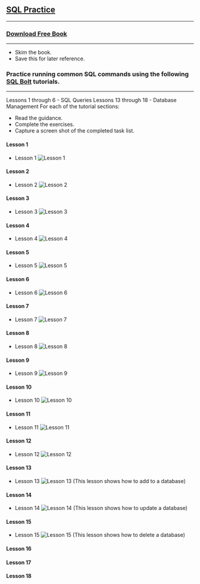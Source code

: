 ## [SQL Practice](https://codefellows.github.io/common_curriculum/prework/SQL)
___


### [Download Free Book](https://cdn2.hubspot.net/hubfs/392937/Learn%20SQL.pdf)
___
* Skim the book.
* Save this for later reference.

### Practice running common SQL commands using the following [SQL Bolt](https://sqlbolt.com/) tutorials.
____
Lessons 1 through 6 - SQL Queries
Lessons 13 through 18 - Database Management
For each of the tutorial sections:

* Read the guidance.
* Complete the exercises.
* Capture a screen shot of the completed task list.

#### Lesson 1
* Lesson 1  ![Lesson 1](img/sql-lesson-01.png)
#### Lesson 2
* Lesson 2  ![Lesson 2](img/sql-lesson-02.png)
#### Lesson 3
* Lesson 3  ![Lesson 3](img/sql-lesson-03.png)
#### Lesson 4
* Lesson 4  ![Lesson 4](img/sql-lesson-04.png)
#### Lesson 5
* Lesson 5  ![Lesson 5](img/sql-lesson-05.png)
#### Lesson 6
* Lesson 6  ![Lesson 6](img/sql-lesson-06.png)
#### Lesson 7
* Lesson 7  ![Lesson 7](img/sql-lesson-07.png)
#### Lesson 8
* Lesson 8  ![Lesson 8](img/sql-lesson-08.png)
#### Lesson 9
* Lesson 9  ![Lesson 9](img/sql-lesson-09.png)
#### Lesson 10
* Lesson 10  ![Lesson 10](img/sql-lesson-10.png)
#### Lesson 11
* Lesson 11  ![Lesson 11](img/sql-lesson-11.png)
#### Lesson 12
* Lesson 12  ![Lesson 12](img/sql-lesson-12.png)
#### Lesson 13
* Lesson 13  ![Lesson 13](img/sql-lesson-13.png)
(This lesson shows how to add to a database)
#### Lesson 14
* Lesson 14  ![Lesson 14](img/sql-lesson-14.png)
(This lesson shows how to update a database)
#### Lesson 15
* Lesson 15  ![Lesson 15](img/sql-lesson-15.png)
(This lesson shows how to delete a database)
#### Lesson 16

#### Lesson 17

#### Lesson 18



